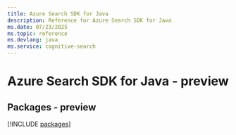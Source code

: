 ```yaml
---
title: Azure Search SDK for Java
description: Reference for Azure Search SDK for Java
ms.date: 07/23/2025
ms.topic: reference
ms.devlang: java
ms.service: cognitive-search
---
```

# Azure Search SDK for Java - preview
## Packages - preview
[!INCLUDE [packages](search-index.md)]